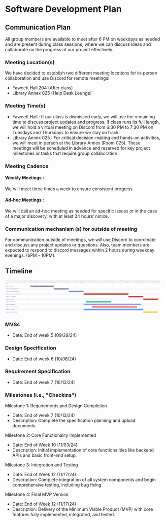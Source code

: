 # Software Development Plan

## Communication Plan

All group members are available to meet after 6 PM on weekdays as needed and are present during class sessions, where we can discuss ideas and collaborate on the progress of our project effectively.

### Meeting Location(s)

We have decided to establish two different meeting locations for in-person collaboration and use Discord for remote meetings:

- Fawcett Hall 204 (After class)
- Library Annex 025 (Help Desk Lounge)

### Meeting Time(s)

- Fawcett Hall : 
  If our class is dismissed early, we will use the remaining time to discuss project updates and progress. If class runs its full length, we will hold a virtual meeting on Discord from 6:30 PM to 7:30 PM on Tuesdays and Thursdays to ensure we stay on track.
- Library Annex 025 : 
  For critical decision-making and hands-on activities, we will meet in person at the Library Annex (Room 025). These meetings will be scheduled in advance and reserved for key project milestones or tasks that require group collaboration.

### Meeting Cadence

#### Weekly Meetings :

We will meet three times a week to ensure consistent progress.

#### Ad-hoc Meetings :

We will call an ad-hoc meeting as needed for specific issues or in the case of a major discovery, with at least 24 hours’ notice.

### Communication mechanism (s) for outside of meeting

For communication outside of meetings, we will use Discord to coordinate and discuss any project updates or questions.
Also, team members are expected to respond to discord messages within 2 hours during weekday evenings. (6PM – 10PM).

## Timeline

![image](./Gantt_Jira.png)

### MVSs

- Date: End of week 5 (09/29/24)

### Design Specification

- Date: End of week 6 (10/06/24)

### Requirement Specification

- Date: End of week 7 (10/13/24)


### Milestones (i.e., "Checkins")

Milestone 1: Requirements and Design Completion
- Date: End of week 7 (10/13/24)
- Description: Complete the specification planning and upload documents.

Milestone 2: Core Functionality Implemented
- Date: End of Week 10 (11/03/24)
- Description: Initial implementation of core functionalities like backend APIs and basic front-end setup.

Milestone 3: Integration and Testing
- Date: End of Week 12 (11/17/24)
- Description: Complete integration of all system components and begin comprehensive testing, including bug fixing.

Milestone 4: Final MVP Version
- Date: End of Week 12 (11/17/24)
- Description: Delivery of the Minimum Viable Product (MVP) with core features fully implemented, integrated, and tested.
